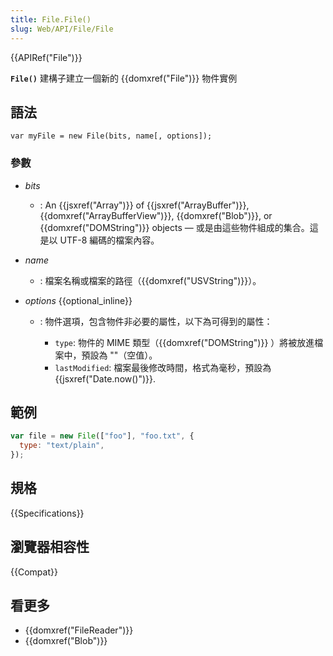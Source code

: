```yaml
---
title: File.File()
slug: Web/API/File/File
---
```


{{APIRef("File")}}

**`File()`** 建構子建立一個新的 {{domxref("File")}} 物件實例

## 語法

```plain
var myFile = new File(bits, name[, options]);
```

### 參數

- _bits_
  - : An {{jsxref("Array")}} of {{jsxref("ArrayBuffer")}}, {{domxref("ArrayBufferView")}}, {{domxref("Blob")}}, or {{domxref("DOMString")}} objects — 或是由這些物件組成的集合。這是以 UTF-8 編碼的檔案內容。
- _name_
  - : 檔案名稱或檔案的路徑（{{domxref("USVString")}}）。
- _options_ {{optional_inline}}

  - : 物件選項，包含物件非必要的屬性，以下為可得到的屬性：

    - `type`: 物件的 MIME 類型（{{domxref("DOMString")}} ）將被放進檔案中，預設為 ""（空值）。
    - `lastModified`: 檔案最後修改時間，格式為毫秒，預設為 {{jsxref("Date.now()")}}.

## 範例

```js
var file = new File(["foo"], "foo.txt", {
  type: "text/plain",
});
```

## 規格

{{Specifications}}

## 瀏覽器相容性

{{Compat}}

## 看更多

- {{domxref("FileReader")}}
- {{domxref("Blob")}}
